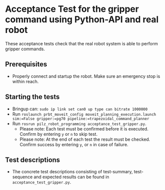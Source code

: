 <!--
Copyright (c) 2018 Pilz GmbH & Co. KG

This program is free software: you can redistribute it and/or modify
it under the terms of the GNU Lesser General Public License as published by
the Free Software Foundation, either version 3 of the License, or
(at your option) any later version.

This program is distributed in the hope that it will be useful,
but WITHOUT ANY WARRANTY; without even the implied warranty of
MERCHANTABILITY or FITNESS FOR A PARTICULAR PURPOSE.  See the
GNU Lesser General Public License for more details.

You should have received a copy of the GNU Lesser General Public License
along with this program.  If not, see <http://www.gnu.org/licenses/>.
-->

# Acceptance Test for the gripper command using Python-API and real robot
These acceptance tests check that the real robot system is able to perform
gripper commands.

## Prerequisites
  - Properly connect and startup the robot. Make sure an emergency stop is within reach.

## Starting the tests
- Bringup can: `sudo ip link set can0 up type can bitrate 1000000`
- Run `roslaunch prbt_moveit_config moveit_planning_execution.launch sim:=False gripper:=pg70 pipeline:=trapezoidal_command_planner`
- Run `rosrun pilz_robot_programming acceptance_test_gripper.py`.
  - Please note: Each test must be confirmed before it is executed.
Confirm by entering `y` or `n` to skip test.
  - Please note: At the end of each test the result must be checked.
Confirm success by entering `y`, or `n` in case of failure.


## Test descriptions
- The concrete test descriptions consisting of test-summary, test-sequence and
expected results can be found in `acceptance_test_gripper.py`.
